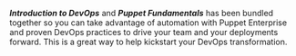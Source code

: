 ***Introduction to DevOps*** and ***Puppet Fundamentals*** has been bundled together so you can take advantage of automation with Puppet Enterprise and proven DevOps practices to drive your team and your deployments forward. This is a great way to help kickstart your DevOps transformation.